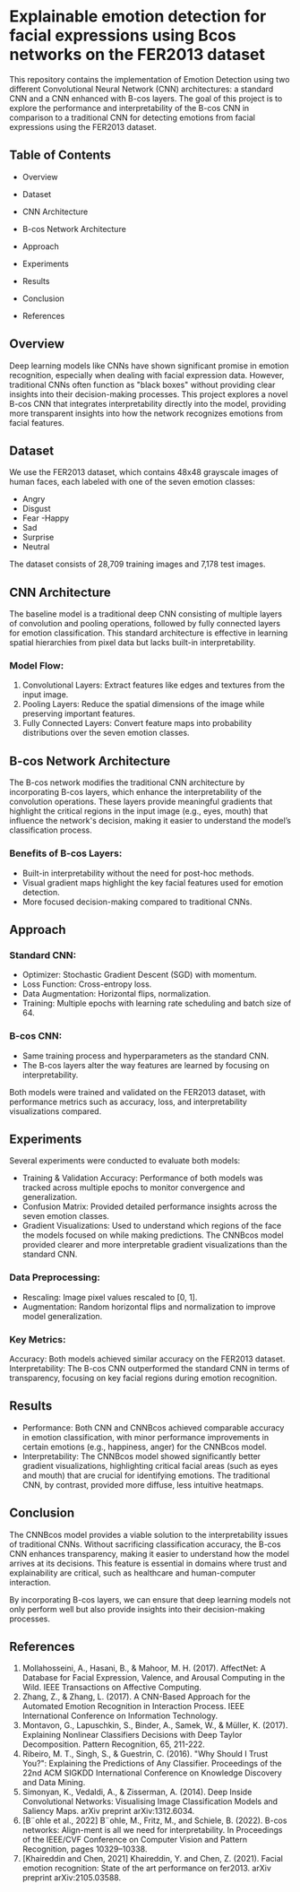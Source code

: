 # Explainable emotion detection for facial expressions using Bcos networks on the FER2013 dataset

This repository contains the implementation of Emotion Detection using two different Convolutional Neural Network (CNN) architectures: a standard CNN and a CNN enhanced with B-cos layers. The goal of this project is to explore the performance and interpretability of the B-cos CNN in comparison to a traditional CNN for detecting emotions from facial expressions using the FER2013 dataset.

## Table of Contents
- Overview

- Dataset

- CNN Architecture

- B-cos Network Architecture

- Approach

- Experiments

- Results

- Conclusion

- References

## Overview
Deep learning models like CNNs have shown significant promise in emotion recognition, especially when dealing with facial expression data. However, traditional CNNs often function as "black boxes" without providing clear insights into their decision-making processes. This project explores a novel B-cos CNN that integrates interpretability directly into the model, providing more transparent insights into how the network recognizes emotions from facial features.

## Dataset
We use the FER2013 dataset, which contains 48x48 grayscale images of human faces, each labeled with one of the seven emotion classes:

- Angry
- Disgust
- Fear
-Happy
- Sad
- Surprise
- Neutral

The dataset consists of 28,709 training images and 7,178 test images.

## CNN Architecture
The baseline model is a traditional deep CNN consisting of multiple layers of convolution and pooling operations, followed by fully connected layers for emotion classification. This standard architecture is effective in learning spatial hierarchies from pixel data but lacks built-in interpretability.

### Model Flow:
1. Convolutional Layers: Extract features like edges and textures from the input image.
2. Pooling Layers: Reduce the spatial dimensions of the image while preserving important features.
3. Fully Connected Layers: Convert feature maps into probability distributions over the seven emotion classes.

## B-cos Network Architecture
The B-cos network modifies the traditional CNN architecture by incorporating B-cos layers, which enhance the interpretability of the convolution operations. These layers provide meaningful gradients that highlight the critical regions in the input image (e.g., eyes, mouth) that influence the network's decision, making it easier to understand the model’s classification process.

### Benefits of B-cos Layers:
- Built-in interpretability without the need for post-hoc methods.
- Visual gradient maps highlight the key facial features used for emotion detection.
- More focused decision-making compared to traditional CNNs.

## Approach
### Standard CNN:
- Optimizer: Stochastic Gradient Descent (SGD) with momentum.
- Loss Function: Cross-entropy loss.
- Data Augmentation: Horizontal flips, normalization.
- Training: Multiple epochs with learning rate scheduling and batch size of 64.
### B-cos CNN:
- Same training process and hyperparameters as the standard CNN.
- The B-cos layers alter the way features are learned by focusing on interpretability.

Both models were trained and validated on the FER2013 dataset, with performance metrics such as accuracy, loss, and interpretability visualizations compared.

## Experiments
Several experiments were conducted to evaluate both models:

- Training & Validation Accuracy: Performance of both models was tracked across multiple epochs to monitor convergence and generalization.
- Confusion Matrix: Provided detailed performance insights across the seven emotion classes.
- Gradient Visualizations: Used to understand which regions of the face the models focused on while making predictions. The CNNBcos model provided clearer and more interpretable gradient visualizations than the standard CNN.

### Data Preprocessing:
- Rescaling: Image pixel values rescaled to [0, 1].
- Augmentation: Random horizontal flips and normalization to improve model generalization.

### Key Metrics:
Accuracy: Both models achieved similar accuracy on the FER2013 dataset.
Interpretability: The B-cos CNN outperformed the standard CNN in terms of transparency, focusing on key facial regions during emotion recognition.

## Results
- Performance: Both CNN and CNNBcos achieved comparable accuracy in emotion classification, with minor performance improvements in certain emotions (e.g., happiness, anger) for the CNNBcos model.
- Interpretability: The CNNBcos model showed significantly better gradient visualizations, highlighting critical facial areas (such as eyes and mouth) that are crucial for identifying emotions. The traditional CNN, by contrast, provided more diffuse, less intuitive heatmaps.

## Conclusion
The CNNBcos model provides a viable solution to the interpretability issues of traditional CNNs. Without sacrificing classification accuracy, the B-cos CNN enhances transparency, making it easier to understand how the model arrives at its decisions. This feature is essential in domains where trust and explainability are critical, such as healthcare and human-computer interaction.

By incorporating B-cos layers, we can ensure that deep learning models not only perform well but also provide insights into their decision-making processes.

## References
1. Mollahosseini, A., Hasani, B., & Mahoor, M. H. (2017). AffectNet: A Database for Facial Expression, Valence, and Arousal Computing in the Wild. IEEE Transactions on Affective Computing.
2. Zhang, Z., & Zhang, L. (2017). A CNN-Based Approach for the Automated Emotion Recognition in Interaction Process. IEEE International Conference on Information Technology.
3. Montavon, G., Lapuschkin, S., Binder, A., Samek, W., & Müller, K. (2017). Explaining Nonlinear Classifiers Decisions with Deep Taylor Decomposition. Pattern Recognition, 65, 211-222.
4. Ribeiro, M. T., Singh, S., & Guestrin, C. (2016). "Why Should I Trust You?": Explaining the Predictions of Any Classifier. Proceedings of the 22nd ACM SIGKDD International Conference on Knowledge Discovery and Data Mining.
5. Simonyan, K., Vedaldi, A., & Zisserman, A. (2014). Deep Inside Convolutional Networks: Visualising Image Classification Models and Saliency Maps. arXiv preprint arXiv:1312.6034.
6. [B¨ohle et al., 2022] B¨ohle, M., Fritz, M., and Schiele, B. (2022). B-cos networks: Align-ment is all we need for interpretability. In Proceedings of the IEEE/CVF Conference on Computer Vision and Pattern Recognition, pages 10329–10338.
7. [Khaireddin and Chen, 2021] Khaireddin, Y. and Chen, Z. (2021). Facial emotion recognition: State of the art performance on fer2013. arXiv preprint arXiv:2105.03588.
